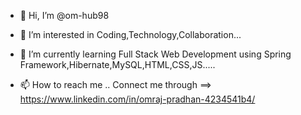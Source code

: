 - 👋 Hi, I’m @om-hub98
- 👀 I’m interested in Coding,Technology,Collaboration...
- 🌱 I’m currently learning Full Stack Web Development using Spring Framework,Hibernate,MySQL,HTML,CSS,JS.....
  
- 📫 How to reach me .. Connect me through ==> https://www.linkedin.com/in/omraj-pradhan-4234541b4/

<!---
om-hub98/om-hub98 is a ✨ special ✨ repository because its `README.md` (this file) appears on your GitHub profile.
You can click the Preview link to take a look at your changes.
--->

